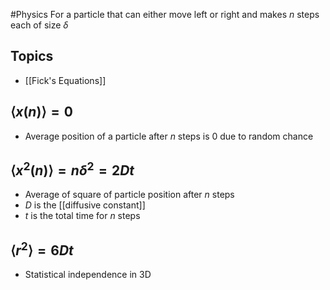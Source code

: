 #Physics 
For a particle that can either move left or right and makes $\displaystyle n$ steps each of size $\displaystyle \delta$
## Topics
* [[Fick's Equations]]
## $\displaystyle {\left\langle{x(n)}\right\rangle}=0$
* Average position of a particle after $\displaystyle n$ steps is $\displaystyle 0$ due to random chance
## $\displaystyle {\left\langle{x^{2}(n)}\right\rangle}=n\delta ^{2}=2Dt$
* Average of square of particle position after $\displaystyle n$ steps
* $\displaystyle D$ is the [[diffusive constant]]
* $\displaystyle t$ is the total time for $\displaystyle n$ steps
## $\displaystyle {\left\langle{r^{2}}\right\rangle}=6Dt$
* Statistical independence in 3D
